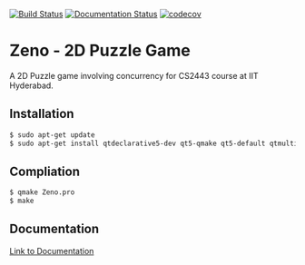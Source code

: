 [![Build Status](https://travis-ci.com/IITH-POPL2-Jan2018/concurrency-3.svg?token=xDjVbpvuG8jxXV3hQ9dW&branch=master)](https://travis-ci.com/IITH-POPL2-Jan2018/concurrency-3)
[![Documentation Status](https://readthedocs.com/projects/iith-zeno/badge/?version=latest)](https://iith-zeno.readthedocs-hosted.com/en/latest/?badge=latest)
[![codecov](https://codecov.io/gh/IITH-POPL2-Jan2018/concurrency-3/branch/master/graph/badge.svg?token=NuZQTwmyq5)](https://codecov.io/gh/IITH-POPL2-Jan2018/concurrency-3)


Zeno - 2D Puzzle Game
==========================

A 2D Puzzle game involving concurrency for CS2443 course at IIT Hyderabad.

Installation
------------
```bash
$ sudo apt-get update
$ sudo apt-get install qtdeclarative5-dev qt5-qmake qt5-default qtmultimedia5-dev libqt5multimediawidgets5 libqt5multimedia5-plugins libqt5multimedia5
```

Compliation
-----------
```bash
$ qmake Zeno.pro
$ make
```

Documentation
-------------
[Link to Documentation](https://iith-zeno.readthedocs-hosted.com/en/latest/)